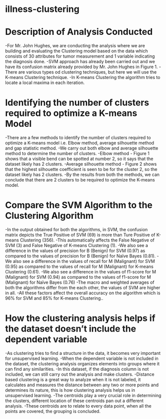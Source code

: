 # illness-clustering

# Description of Analysis Conducted

-For Mr. John Hughes, we are conducting the analysis where we are building and evaluating the Clustering model based on the data which consists of 30 attributes for tumor measurement and 1 variable indicating the diagnosis done.
-SVM approach has already been carried out and we have its confusion matrix already provided by Mr. John Hughes in Figure 1.
-There are various types od clustering techniques, but here we will use the K-means Clustering technique.
-In K-means Clustering the algorithm tries to locate a local maxima in each iteration.

# Identifying the number of clusters required to optimize a K-means Model

-There are a few methods to identify the number of clusters required to optimize a K-means model i.e. Elbow method, average silhouette method and gap statistic method.
-We carry out both elbow and average silhouette method to determine the number of clusters.
-Elbow method - Figure 1 shows that a visible bend can be spotted at number 2, so it says that the dataset likely has 2 clusters.
-Average silhouette method - Figure 2 shows that the highest silhouette coefficient is seen to be for the cluster 2, so the dataset likely has 2 clusters.
-By the results from both the methods, we can conclude that there are 2 clusters to be required to optimize the K-means model.

# Compare the SVM Algorithm to the Clustering Algorithm

-In the output obtained for both the algorithms, in SVM, the confusion matrix depicts the True Positive of SVM (69) is more than Ture Positive of K-means Clustering (356).
-This automatically affects the False Negative of SVM (3) and False Negative of K-means Clustering (1).
-We also see a difference in the values of precision for B (Benign) for SVM (0.97) as compared to the values of precision for B (Benign) for Naïve Bayes (0.81).
-We also see a difference in the values of recall for M (Malignant) for SVM (0.95) as compared to the values of recall for M (Malignant) for K-means Clustering (0.61).
-We also see a difference in the values of f1-score for M (Malignant) for SVM (0.94) as compared to the values of f1-score for M (Malignant) for Naïve Bayes (0.76)
-The macro and weighted averages of both the algorithms differ from the each other, the values of SVM are higher in all.
-All these factors affect the overall accuracy on the algorithm which is 96% for SVM and 85% for K-means Clustering..

# How the clustering analysis helps if the dataset doesn’t include the dependent variable

-As clustering tries to find a structure in the data, it becomes very important for unsupervised learning.
-When the dependent variable is not included in the dataset, the clustering analysis organizes elements into groups where it can find any similarities.
-In this dataset, if the diagnosis column is not included, we can still carry out the analysis and make clusters.
-Distance based clustering is a great way to analyze when it is not labeled, it calculates and measures the distance between any two or more points and determines its nature, this is how clustering analysis helps us in unsupervised learning.
-The centroids play a very crucial role in determining the clusters,  different location of these centroids pan out a different analysis.
-These centroids are to relate to every data point, when all the points are covered, the grouping is concluded.
